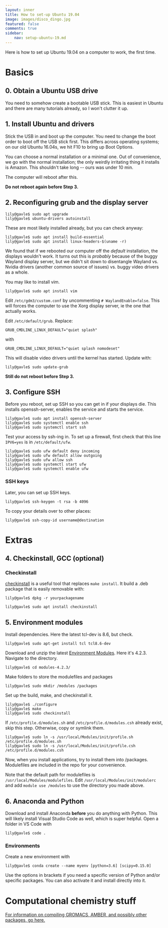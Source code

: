 ```yaml
---
layout: inner
title: How to set-up Ubuntu 19.04
image: images/disco_dingo.jpg
featured: false
comments: true
sidebar:
    nav: setup-ubuntu-19.md
---
```


Here is how to set up Ubuntu 19.04 on a computer to work, the first time. 

# Basics

## 0. Obtain a Ubuntu USB drive

You need to somehow create a bootable USB stick. This is easiest in Ubuntu and there are many tutorials already, so I won't clutter it up.

## 1. Install Ubuntu and drivers

Stick the USB in and boot up the computer. You need to change the boot order to boot off the USB stick first. This differs across operating systems; on our old Ubuntu 16.04s, we hit F10 to bring up Boot Options.

You can choose a normal installation or a minimal one. Out of convenience, we go with the normal installation; the only weirdly irritating thing it installs is Amazon. This shouldn't take long -- ours was under 10 min. 

The computer will reboot after this.

**Do not reboot again before Step 3.**

## 2. Reconfiguring grub and the display server
```console
lily@gavle$ sudo apt upgrade
lily@gavle$ ubuntu-drivers autoinstall
```
These are most likely installed already, but you can check anyway:
```console
lily@gavle$ sudo apt install build-essential
lily@gavle$ sudo apt install linux-headers-$(uname -r)
```

We found that if we rebooted our computer off the *default* installation, the displays wouldn't work. It turns out this is *probably* because of the buggy Wayland display server, but we didn't sit down to disentangle Wayland vs. Nvidia drivers (another common source of issues) vs. buggy video drivers as a whole.

You may like to install vim.
```console
lily@gavle$ sudo apt install vim
```

Edit `/etc/gdm3/custom.conf` by uncommenting `# WaylandEnable=false`.
This will forces the computer to use the Xorg display server, ie the one that actually works.

Edit `/etc/default/grub`. Replace:
```console
GRUB_CMDLINE_LINUX_DEFAULT="quiet splash"
```
with
```console
GRUB_CMDLINE_LINUX_DEFAULT="quiet splash nomodeset"
```
This will disable video drivers until the kernel has started.
Update with:
```console
lily@gavle$ sudo update-grub
```

**Still do not reboot before Step 3.**


## 3. Configure SSH
Before you reboot, set up SSH so you can get in if your displays die. This installs openssh-server, enables the service and starts the service.
```console
lily@gavle$ sudo apt install openssh-server
lily@gavle$ sudo systemctl enable ssh
lily@gavle$ sudo systemctl start ssh
```
Test your access by ssh-ing in. To set up a firewall, first check that this line `IPV6=yes` is in `/etc/default/ufw`. 
```console
lily@gavle$ sudo ufw default deny incoming
lily@gavle$ sudo ufw default allow outgoing
lily@gavle$ sudo ufw allow ssh
lily@gavle$ sudo systemctl start ufw
lily@gavle$ sudo systemctl enable ufw
```

### SSH keys
Later, you can set up SSH keys.
```console
lily@gavle$ ssh-keygen -t rsa -b 4096
```
To copy your details over to other places:
```
lily@gavle$ ssh-copy-id username@destination
```

# Extras
## 4. Checkinstall, GCC (optional)
### Checkinstall
[checkinstall](https://wiki.debian.org/CheckInstall) is a useful tool that replaces `make install`. It build a .deb package that is easily removable with:
```console
lily@gavle$ dpkg -r yourpackagename
```

```console
lily@gavle$ sudo apt install checkinstall
```


## 5. Environment modules
Install dependencies. Here the latest tcl-dev is 8.6, but check.
```console
lily@gavle$ sudo apt-get install tcl tcl8.6-dev
```

Download and unzip the latest [Environment Modules](http://modules.sourceforge.net/). Here it's 4.2.3. Navigate to the directory.
```console
lily@gavle$ cd modules-4.2.3/
```

Make folders to store the modulefiles and packages
```console
lily@gavle$ sudo mkdir /modules /packages
```

Set up the build, make, and checkinstall it.
```console
lily@gavle$ ./configure
lily@gavle$ make
lily@gavle$ sudo checkinstall
```
If `/etc/profile.d/modules.sh` and `/etc/profile.d/modules.csh` already exist, skip this step. Otherwise, copy or symlink them.
```console
lily@gavle$ sudo ln -s /usr/local/Modules/init/profile.sh /etc/profile.d/modules.sh
lily@gavle$ sudo ln -s /usr/local/Modules/init/profile.csh /etc/profile.d/modules.csh
```
Now, when you install applications, try to install them into /packages. Modulefiles are included in the repo for your convenience.

Note that the default path for modulefiles is `/usr/local/Modules/modulefiles`. Edit `/usr/local/Modules/init/modulerc` and add `module use /modules` to use the directory you made above.

## 6. Anaconda and Python
Download and install Anaconda **before** you do anything with Python. This will likely install Visual Studio Code as well, which is super helpful. Open a folder in VS Code with

```console
lily@gavle$ code .
```

### Environments
Create a new environment with 
```console
lily@gavle$ conda create --name myenv [python=3.6] [scipy=0.15.0]
```
Use the options in brackets if you need a specific version of Python and/or specific packages. You can also activate it and install directly into it.

<a name="step7"/>

# Computational chemistry stuff
<a href="{{ site.url }}/docpages/setup-compchem"> For information on compiling GROMACS, AMBER, and possibly other packages, go here.</a>